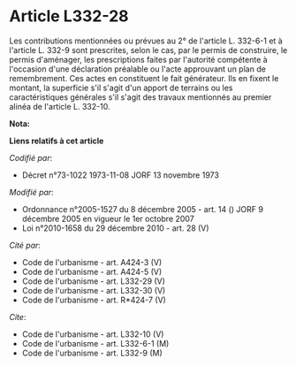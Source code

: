 # Article L332-28

Les contributions mentionnées ou prévues au 2° de l'article L. 332-6-1 et à l'article L. 332-9 sont prescrites, selon le cas,
par le permis de construire, le permis d'aménager, les prescriptions faites par l'autorité compétente à l'occasion d'une
déclaration préalable ou l'acte approuvant un plan de remembrement. Ces actes en constituent le fait générateur. Ils en
fixent le montant, la superficie s'il s'agit d'un apport de terrains ou les caractéristiques générales s'il s'agit des
travaux mentionnés au premier alinéa de l'article L. 332-10.

**Nota:**



**Liens relatifs à cet article**

_Codifié par_:

  - Décret n°73-1022 1973-11-08 JORF 13 novembre 1973

_Modifié par_:

  - Ordonnance n°2005-1527 du 8 décembre 2005 - art. 14 () JORF 9 décembre 2005 en vigueur le 1er octobre 2007
  - Loi n°2010-1658 du 29 décembre 2010 - art. 28 (V)

_Cité par_:

  - Code de l'urbanisme - art. A424-3 (V)
  - Code de l'urbanisme - art. A424-5 (V)
  - Code de l'urbanisme - art. L332-29 (V)
  - Code de l'urbanisme - art. L332-30 (V)
  - Code de l'urbanisme - art. R*424-7 (V)

_Cite_:

  - Code de l'urbanisme - art. L332-10 (V)
  - Code de l'urbanisme - art. L332-6-1 (M)
  - Code de l'urbanisme - art. L332-9 (M)
